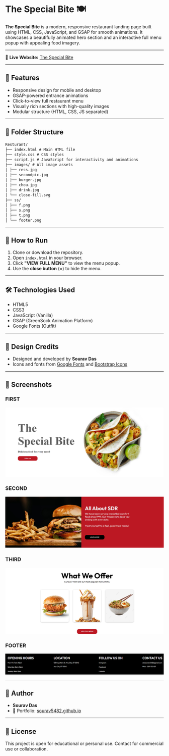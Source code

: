# The Special Bite 🍽️

**The Special Bite** is a modern, responsive restaurant landing page built using HTML, CSS, JavaScript, and GSAP for smooth animations. It showcases a beautifully animated hero section and an interactive full menu popup with appealing food imagery.

---
🔗 **Live Website:** [The Special Bite](https://the-special-bite.vercel.app/)

---

## 🌟 Features

- Responsive design for mobile and desktop
- GSAP-powered entrance animations
- Click-to-view full restaurant menu
- Visually rich sections with high-quality images
- Modular structure (HTML, CSS, JS separated)

---

## 📁 Folder Structure
```
Resturant/
├── index.html # Main HTML file
├── style.css # CSS styles
├── script.js # JavaScript for interactivity and animations
├── images/ # All image assets
│ ├── ress.jpg
│ ├── secondpic.jpg
│ ├── burger.jpg
│ ├── chou.jpg
│ ├── drink.jpg
│ └── close-fill.svg
├── ss/
│ ├── f.png
│ ├── s.png
│ ├── t.png
│ └── footer.png

```

---

## 🚀 How to Run

1. Clone or download the repository.
2. Open `index.html` in your browser.
3. Click **"VIEW FULL MENU"** to view the menu popup.
4. Use the **close button** (×) to hide the menu.

---

## 🛠️ Technologies Used

- HTML5
- CSS3
- JavaScript (Vanilla)
- GSAP (GreenSock Animation Platform)
- Google Fonts (Outfit)

---

## 🎨 Design Credits

- Designed and developed by **Sourav Das**
- Icons and fonts from [Google Fonts](https://fonts.google.com/) and [Bootstrap Icons](https://icons.getbootstrap.com/)

---

## 📸 Screenshots

### FIRST
![FIRST](ss/f.png?raw=true)

### SECOND
![SECOND](ss/s.png?raw=true)

### THIRD
![THIRD](/ss/t.png?raw=true)

### FOOTER 
![FOOTER](ss/footer.png?raw=true)



---
## 🙌 Author

- **Sourav Das**
- 📧 Portfolio: [sourav5482.github.io](https://sourav5482.github.io/Portfolio/)
---

## 📄 License

This project is open for educational or personal use. Contact for commercial use or collaboration.


